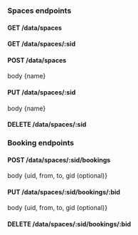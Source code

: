 ### Spaces endpoints

#### GET /data/spaces
#### GET /data/spaces/:sid
#### POST /data/spaces
body {name}
#### PUT /data/spaces/:sid
body {name}
#### DELETE /data/spaces/:sid

### Booking endpoints

#### POST /data/spaces/:sid/bookings
body {uid, from, to, gid (optional)}
#### PUT /data/spaces/:sid/bookings/:bid
body {uid, from, to, gid (optional)}
#### DELETE /data/spaces/:sid/bookings/:bid